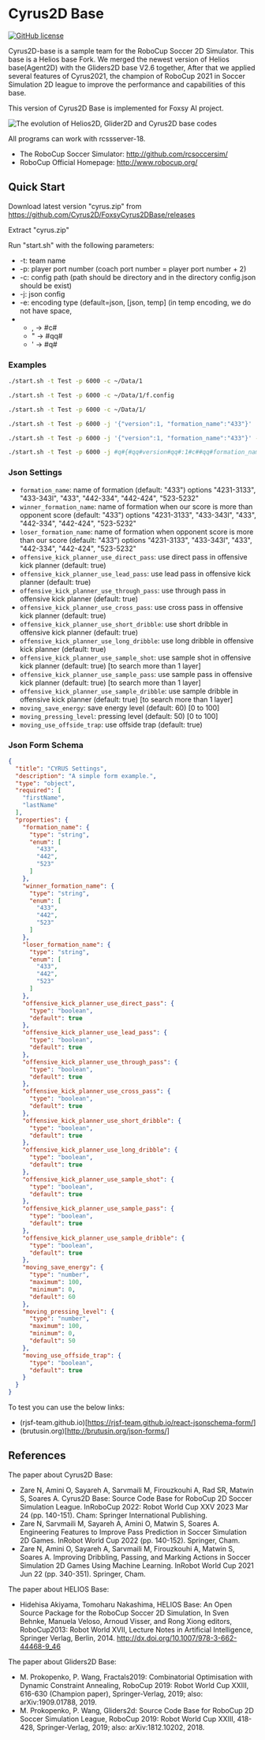 # Cyrus2D Base 
[![GitHub license](https://img.shields.io/github/license/helios-base/helios-base)](https://github.com/helios-base/helios-base/blob/master/LISENCE)

Cyrus2D-base is a sample team for the RoboCup Soccer 2D Simulator.
This base is a Helios base Fork.
We merged the newest version of Helios base(Agent2D) with the Gliders2D base V2.6 together,
After that we applied several features of Cyrus2021, the champion of RoboCup 2021 in Soccer Simulation 2D league to improve the performance and capabilities of this base.

This version of Cyrus2D Base is implemented for Foxsy AI project.

![The evolution of Helios2D, Glider2D and Cyrus2D base codes](https://github.com/Cyrus2D/Cyrus2DBase/blob/cyrus2d/cyrus-base.png)

All programs can work with rcssserver-18.

- The RoboCup Soccer Simulator: http://github.com/rcsoccersim/
- RoboCup Official Homepage: http://www.robocup.org/

## Quick Start

Download latest version "cyrus.zip" from https://github.com/Cyrus2D/FoxsyCyrus2DBase/releases

Extract "cyrus.zip"

Run "start.sh" with the following parameters:
- -t: team name
- -p: player port number (coach port number = player port number + 2)
- -c: config path (path should be directory and in the directory config.json should be exist)
- -j: json config
- -e: encoding type (default=json, [json, temp] (in temp encoding, we do not have space,
- - , -> #c#
  - " -> #qq#
  - ' -> #q#

### Examples

```bash
./start.sh -t Test -p 6000 -c ~/Data/1

./start.sh -t Test -p 6000 -c ~/Data/1/f.config

./start.sh -t Test -p 6000 -c ~/Data/1/

./start.sh -t Test -p 6000 -j '{"version":1, "formation_name":"433"}'

./start.sh -t Test -p 6000 -j '{"version":1, "formation_name":"433"}' -e json

./start.sh -t Test -p 6000 -j #q#{#qq#version#qq#:1#c##qq#formation_name#qq#:#qq#433#qq#}#q# -e temp
```

### Json Settings
- `formation_name`: name of formation (default: "433") options "4231-3133", "433-343l", "433", "442-334", "442-424", "523-5232"
- `winner_formation_name`: name of formation when our score is more than opponent score (default: "433") options "4231-3133", "433-343l", "433", "442-334", "442-424", "523-5232"
- `loser_formation_name`: name of formation when opponent score is more than our score (default: "433") options "4231-3133", "433-343l", "433", "442-334", "442-424", "523-5232"
- `offensive_kick_planner_use_direct_pass`: use direct pass in offensive kick planner (default: true)
- `offensive_kick_planner_use_lead_pass`: use lead pass in offensive kick planner (default: true)
- `offensive_kick_planner_use_through_pass`: use through pass in offensive kick planner (default: true)
- `offensive_kick_planner_use_cross_pass`: use cross pass in offensive kick planner (default: true)
- `offensive_kick_planner_use_short_dribble`: use short dribble in offensive kick planner (default: true)
- `offensive_kick_planner_use_long_dribble`: use long dribble in offensive kick planner (default: true)
- `offensive_kick_planner_use_sample_shot`: use sample shot in offensive kick planner (default: true) [to search more than 1 layer]
- `offensive_kick_planner_use_sample_pass`: use sample pass in offensive kick planner (default: true) [to search more than 1 layer]
- `offensive_kick_planner_use_sample_dribble`: use sample dribble in offensive kick planner (default: true) [to search more than 1 layer]
- `moving_save_energy`: save energy level (default: 60) [0 to 100]
- `moving_pressing_level`: pressing level (default: 50) [0 to 100]
- `moving_use_offside_trap`: use offside trap (default: true)

### Json Form Schema
```json
{
  "title": "CYRUS Settings",
  "description": "A simple form example.",
  "type": "object",
  "required": [
    "firstName",
    "lastName"
  ],
  "properties": {
    "formation_name": {
      "type": "string",
      "enum": [
        "433",
        "442",
        "523"
      ]
    },
    "winner_formation_name": {
      "type": "string",
      "enum": [
        "433",
        "442",
        "523"
      ]
    },
    "loser_formation_name": {
      "type": "string",
      "enum": [
        "433",
        "442",
        "523"
      ]
    },
    "offensive_kick_planner_use_direct_pass": {
      "type": "boolean",
      "default": true
    },
    "offensive_kick_planner_use_lead_pass": {
      "type": "boolean",
      "default": true
    },
    "offensive_kick_planner_use_through_pass": {
      "type": "boolean",
      "default": true
    },
    "offensive_kick_planner_use_cross_pass": {
      "type": "boolean",
      "default": true
    },
    "offensive_kick_planner_use_short_dribble": {
      "type": "boolean",
      "default": true
    },
    "offensive_kick_planner_use_long_dribble": {
      "type": "boolean",
      "default": true
    },
    "offensive_kick_planner_use_sample_shot": {
      "type": "boolean",
      "default": true
    },
    "offensive_kick_planner_use_sample_pass": {
      "type": "boolean",
      "default": true
    },
    "offensive_kick_planner_use_sample_dribble": {
      "type": "boolean",
      "default": true
    },
    "moving_save_energy": {
      "type": "number",
      "maximum": 100,
      "minimum": 0,
      "default": 60
    },
    "moving_pressing_level": {
      "type": "number",
      "maximum": 100,
      "minimum": 0,
      "default": 50
    },
    "moving_use_offside_trap": {
      "type": "boolean",
      "default": true
    }
  }
}
```

To test you can use the below links:

- (rjsf-team.github.io)[https://rjsf-team.github.io/react-jsonschema-form/]
- (brutusin.org)[http://brutusin.org/json-forms/]
 
## References

The paper about Cyrus2D Base:
- Zare N, Amini O, Sayareh A, Sarvmaili M, Firouzkouhi A, Rad SR, Matwin S, Soares A. Cyrus2D Base: Source Code Base for RoboCup 2D Soccer Simulation League. InRoboCup 2022: Robot World Cup XXV 2023 Mar 24 (pp. 140-151). Cham: Springer International Publishing.
- Zare N, Sarvmaili M, Sayareh A, Amini O, Matwin S, Soares A. Engineering Features to Improve Pass Prediction in Soccer Simulation 2D Games. InRobot World Cup 2022 (pp. 140-152). Springer, Cham.
- Zare N, Amini O, Sayareh A, Sarvmaili M, Firouzkouhi A, Matwin S, Soares A. Improving Dribbling, Passing, and Marking Actions in Soccer Simulation 2D Games Using Machine Learning. InRobot World Cup 2021 Jun 22 (pp. 340-351). Springer, Cham.

The paper about HELIOS Base:
- Hidehisa Akiyama, Tomoharu Nakashima, HELIOS Base: An Open Source
Package for the RoboCup Soccer 2D Simulation, In Sven Behnke, Manuela
Veloso, Arnoud Visser, and Rong Xiong editors, RoboCup2013: Robot
World XVII, Lecture Notes in Artificial Intelligence, Springer Verlag,
Berlin, 2014. http://dx.doi.org/10.1007/978-3-662-44468-9_46

The paper about Gliders2D Base:
- M. Prokopenko, P. Wang, Fractals2019: Combinatorial Optimisation with Dynamic Constraint Annealing, RoboCup 2019: Robot World Cup XXIII, 616-630 (Champion paper), Springer-Verlag, 2019;  also: arXiv:1909.01788, 2019.
- M. Prokopenko, P. Wang,  Gliders2d: Source Code Base for RoboCup 2D Soccer Simulation League, RoboCup 2019: Robot World Cup XXIII, 418-428, Springer-Verlag, 2019;  also:  arXiv:1812.10202, 2018.
